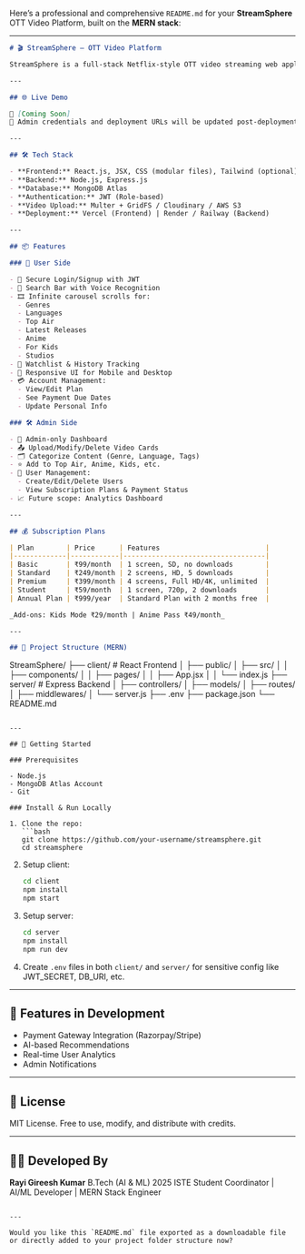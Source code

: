Here’s a professional and comprehensive `README.md` for your **StreamSphere** OTT Video Platform, built on the **MERN stack**:

---

```markdown
# 🎬 StreamSphere – OTT Video Platform

StreamSphere is a full-stack Netflix-style OTT video streaming web application built using the MERN stack. It allows users to browse and watch videos, manage watchlists and history, while providing admins with full control over video content, user plans, and analytics.

---

## 🌐 Live Demo

🔗 [Coming Soon]  
🔐 Admin credentials and deployment URLs will be updated post-deployment.

---

## 🛠️ Tech Stack

- **Frontend:** React.js, JSX, CSS (modular files), Tailwind (optional), Web Speech API
- **Backend:** Node.js, Express.js
- **Database:** MongoDB Atlas
- **Authentication:** JWT (Role-based)
- **Video Upload:** Multer + GridFS / Cloudinary / AWS S3
- **Deployment:** Vercel (Frontend) | Render / Railway (Backend)

---

## 📦 Features

### 👤 User Side

- 🔐 Secure Login/Signup with JWT
- 🔎 Search Bar with Voice Recognition
- 🎞️ Infinite carousel scrolls for:
  - Genres
  - Languages
  - Top Air
  - Latest Releases
  - Anime
  - For Kids
  - Studios
- 📜 Watchlist & History Tracking
- 📱 Responsive UI for Mobile and Desktop
- 💳 Account Management:
  - View/Edit Plan
  - See Payment Due Dates
  - Update Personal Info

### 🛠️ Admin Side

- 🔐 Admin-only Dashboard
- 📤 Upload/Modify/Delete Video Cards
- 🗂️ Categorize Content (Genre, Language, Tags)
- ⭐ Add to Top Air, Anime, Kids, etc.
- 👥 User Management:
  - Create/Edit/Delete Users
  - View Subscription Plans & Payment Status
- 📈 Future scope: Analytics Dashboard

---

## 💰 Subscription Plans

| Plan        | Price      | Features                          |
|-------------|------------|-----------------------------------|
| Basic       | ₹99/month  | 1 screen, SD, no downloads        |
| Standard    | ₹249/month | 2 screens, HD, 5 downloads        |
| Premium     | ₹399/month | 4 screens, Full HD/4K, unlimited  |
| Student     | ₹59/month  | 1 screen, 720p, 2 downloads       |
| Annual Plan | ₹999/year  | Standard Plan with 2 months free  |

_Add-ons: Kids Mode ₹29/month | Anime Pass ₹49/month_

---

## 📁 Project Structure (MERN)

```

StreamSphere/
├── client/                # React Frontend
│   ├── public/
│   ├── src/
│   │   ├── components/
│   │   ├── pages/
│   │   ├── App.jsx
│   │   └── index.js
├── server/                # Express Backend
│   ├── controllers/
│   ├── models/
│   ├── routes/
│   ├── middlewares/
│   └── server.js
├── .env
├── package.json
└── README.md

````

---

## 🚀 Getting Started

### Prerequisites

- Node.js
- MongoDB Atlas Account
- Git

### Install & Run Locally

1. Clone the repo:
   ```bash
   git clone https://github.com/your-username/streamsphere.git
   cd streamsphere
````

2. Setup client:

   ```bash
   cd client
   npm install
   npm start
   ```

3. Setup server:

   ```bash
   cd server
   npm install
   npm run dev
   ```

4. Create `.env` files in both `client/` and `server/` for sensitive config like JWT\_SECRET, DB\_URI, etc.

---

## 🧪 Features in Development

* Payment Gateway Integration (Razorpay/Stripe)
* AI-based Recommendations
* Real-time User Analytics
* Admin Notifications

---

## 📜 License

MIT License. Free to use, modify, and distribute with credits.

---

## 👨‍💻 Developed By

**Rayi Gireesh Kumar**
B.Tech (AI & ML) 2025
ISTE Student Coordinator | AI/ML Developer | MERN Stack Engineer

```

---

Would you like this `README.md` file exported as a downloadable file or directly added to your project folder structure now?
```
